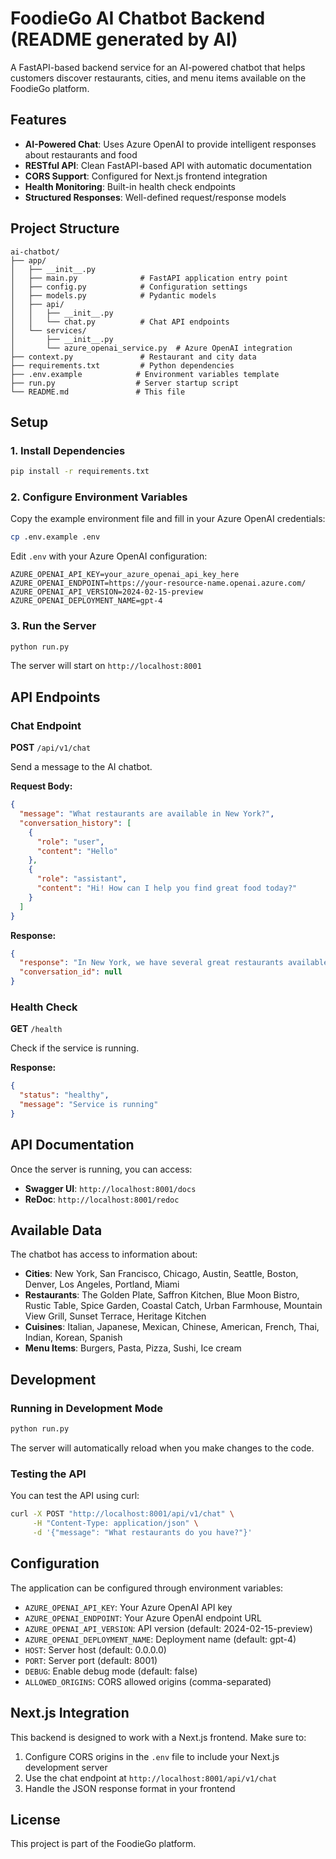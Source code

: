 # FoodieGo AI Chatbot Backend (README generated by AI)

A FastAPI-based backend service for an AI-powered chatbot that helps customers discover restaurants, cities, and menu items available on the FoodieGo platform.

## Features

- **AI-Powered Chat**: Uses Azure OpenAI to provide intelligent responses about restaurants and food
- **RESTful API**: Clean FastAPI-based API with automatic documentation
- **CORS Support**: Configured for Next.js frontend integration
- **Health Monitoring**: Built-in health check endpoints
- **Structured Responses**: Well-defined request/response models

## Project Structure

```
ai-chatbot/
├── app/
│   ├── __init__.py
│   ├── main.py              # FastAPI application entry point
│   ├── config.py            # Configuration settings
│   ├── models.py            # Pydantic models
│   ├── api/
│   │   ├── __init__.py
│   │   └── chat.py          # Chat API endpoints
│   └── services/
│       ├── __init__.py
│       └── azure_openai_service.py  # Azure OpenAI integration
├── context.py               # Restaurant and city data
├── requirements.txt         # Python dependencies
├── .env.example            # Environment variables template
├── run.py                  # Server startup script
└── README.md               # This file
```

## Setup

### 1. Install Dependencies

```bash
pip install -r requirements.txt
```

### 2. Configure Environment Variables

Copy the example environment file and fill in your Azure OpenAI credentials:

```bash
cp .env.example .env
```

Edit `.env` with your Azure OpenAI configuration:

```env
AZURE_OPENAI_API_KEY=your_azure_openai_api_key_here
AZURE_OPENAI_ENDPOINT=https://your-resource-name.openai.azure.com/
AZURE_OPENAI_API_VERSION=2024-02-15-preview
AZURE_OPENAI_DEPLOYMENT_NAME=gpt-4
```

### 3. Run the Server

```bash
python run.py
```

The server will start on `http://localhost:8001`

## API Endpoints

### Chat Endpoint

**POST** `/api/v1/chat`

Send a message to the AI chatbot.

**Request Body:**
```json
{
  "message": "What restaurants are available in New York?",
  "conversation_history": [
    {
      "role": "user",
      "content": "Hello"
    },
    {
      "role": "assistant", 
      "content": "Hi! How can I help you find great food today?"
    }
  ]
}
```

**Response:**
```json
{
  "response": "In New York, we have several great restaurants available including The Golden Plate, Saffron Kitchen, Blue Moon Bistro, and more...",
  "conversation_id": null
}
```

### Health Check

**GET** `/health`

Check if the service is running.

**Response:**
```json
{
  "status": "healthy",
  "message": "Service is running"
}
```

## API Documentation

Once the server is running, you can access:

- **Swagger UI**: `http://localhost:8001/docs`
- **ReDoc**: `http://localhost:8001/redoc`

## Available Data

The chatbot has access to information about:

- **Cities**: New York, San Francisco, Chicago, Austin, Seattle, Boston, Denver, Los Angeles, Portland, Miami
- **Restaurants**: The Golden Plate, Saffron Kitchen, Blue Moon Bistro, Rustic Table, Spice Garden, Coastal Catch, Urban Farmhouse, Mountain View Grill, Sunset Terrace, Heritage Kitchen
- **Cuisines**: Italian, Japanese, Mexican, Chinese, American, French, Thai, Indian, Korean, Spanish
- **Menu Items**: Burgers, Pasta, Pizza, Sushi, Ice cream

## Development

### Running in Development Mode

```bash
python run.py
```

The server will automatically reload when you make changes to the code.

### Testing the API

You can test the API using curl:

```bash
curl -X POST "http://localhost:8001/api/v1/chat" \
     -H "Content-Type: application/json" \
     -d '{"message": "What restaurants do you have?"}'
```

## Configuration

The application can be configured through environment variables:

- `AZURE_OPENAI_API_KEY`: Your Azure OpenAI API key
- `AZURE_OPENAI_ENDPOINT`: Your Azure OpenAI endpoint URL
- `AZURE_OPENAI_API_VERSION`: API version (default: 2024-02-15-preview)
- `AZURE_OPENAI_DEPLOYMENT_NAME`: Deployment name (default: gpt-4)
- `HOST`: Server host (default: 0.0.0.0)
- `PORT`: Server port (default: 8001)
- `DEBUG`: Enable debug mode (default: false)
- `ALLOWED_ORIGINS`: CORS allowed origins (comma-separated)

## Next.js Integration

This backend is designed to work with a Next.js frontend. Make sure to:

1. Configure CORS origins in the `.env` file to include your Next.js development server
2. Use the chat endpoint at `http://localhost:8001/api/v1/chat`
3. Handle the JSON response format in your frontend

## License

This project is part of the FoodieGo platform.
